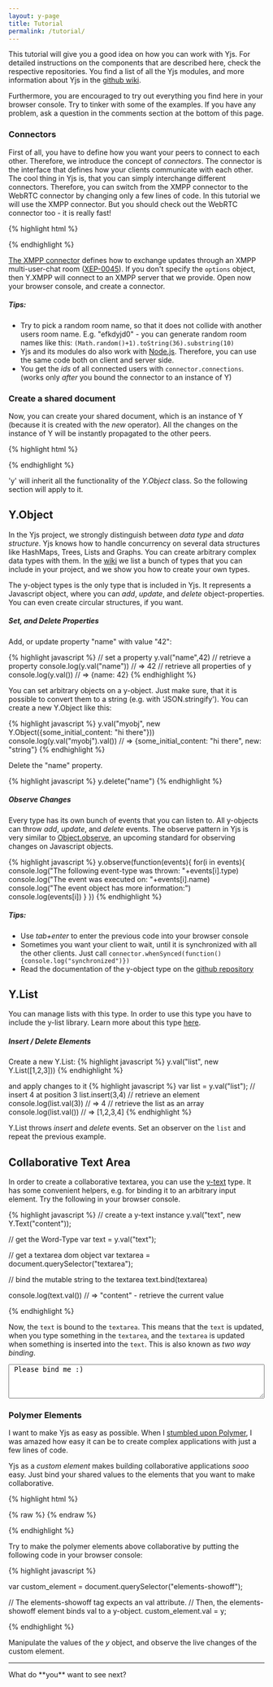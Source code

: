 ```yaml
---
layout: y-page
title: Tutorial
permalink: /tutorial/
---
```


This tutorial will give you a good idea on how you can work with Yjs. For detailed instructions on the components that are described here, check the respective repositories. You find a list of all the Yjs modules, and more information about Yjs in the [github wiki](https://github.com/y-js/yjs/wiki).

Furthermore, you are encouraged to try out everything you find here in your browser console. Try to tinker with some of the examples. If you have any problem, ask a question in the comments section at the bottom of this page.

### Connectors
First of all, you have to define how you want your peers to connect to each other. Therefore, we introduce the concept of *connectors*. The connector is the interface that defines how your clients communicate with each other. The cool thing in Yjs is, that you can simply interchange different connectors. Therefore, you can switch from the XMPP connector to the WebRTC connector by changing only a few lines of code. In this tutorial we will use the XMPP connector. But you should check out the WebRTC connector too - it is really fast!

{% highlight html %}
<script src="./y-xmpp/y-xmpp.js"></script>
<script>
  var options = {}; // use default settings
  // Connect to our testing server, and join an XMPP multi user chat room.
  var connector = new Y.XMPP(options).join("my-awesome-roomname");
</script>
{% endhighlight %}

[The XMPP connector](https://github.com/y-js/y-xmpp) defines how to exchange updates through an XMPP multi-user-chat room ([XEP-0045](http://xmpp.org/extensions/xep-0045.html)). If you don't specify the `options` object, then Y.XMPP will connect to an XMPP server that we provide. Open now your browser console, and create a connector.

#####  Tips:

* Try to pick a random room name, so that it does not collide with another users room name. E.g. "efkdyjd0" - you can generate random room names like this: `(Math.random()+1).toString(36).substring(10)`
* Yjs and its modules do also work with [Node.js](https://nodejs.org/). Therefore, you can use the same code both on client and server side.
* You get the *ids* of all connected users with `connector.connections`. (works only *after* you bound the connector to an instance of Y)

### Create a shared document
Now, you can create your shared document, which is an instance of Y (because it is created with the *new* operator). All the changes on the instance of Y will be instantly propagated to the other peers.

{% highlight html %}
<script src="./yjs/y.js"></script>
<script>
  var y = new Y(connector);
</script>
{% endhighlight %}

'y' will inherit all the functionality of the *Y.Object* class. So the following section will apply to it.

## Y.Object
In the Yjs project, we strongly distinguish between *data type* and *data structure*. Yjs knows how to handle concurrency on several data structures like HashMaps, Trees, Lists and Graphs. You can create arbitrary complex data types with them. In the [wiki](https://github.com/y-js/yjs/wiki) we list a bunch of types that you can include in your project, and we show you how to create your own types.

The y-object types is the only type that is included in Yjs. It represents a Javascript object, where you can *add*, *update*, and *delete* object-properties. You can even create circular structures, if you want.

##### Set, and Delete Properties

Add, or update property "name" with value "42":

{% highlight javascript %}
// set a property
y.val("name",42)
// retrieve a property
console.log(y.val("name")) // => 42
// retrieve all properties of y
console.log(y.val()) // => {name: 42}
{% endhighlight %}

You can set arbitrary objects on a y-object. Just make sure, that it is possible to convert them to a string (e.g. with 'JSON.stringify'). You can create a new Y.Object like this:

{% highlight javascript %}
y.val("myobj", new Y.Object({some_initial_content: "hi there"}))
console.log(y.val("myobj").val()) // => {some_initial_content: "hi there", new: "string"}
{% endhighlight %}

Delete the "name" property.

{% highlight javascript %}
y.delete("name")
{% endhighlight %}

##### Observe Changes
Every type has its own bunch of events that you can listen to. All y-objects can throw *add*, *update*, and *delete* events. The observe pattern in Yjs is very similar to [Object.observe](http://www.html5rocks.com/en/tutorials/es7/observe/?redirect_from_locale=de), an upcoming standard for observing changes on Javascript objects.

{% highlight javascript %}
y.observe(function(events){
  for(i in events){
    console.log("The following event-type was thrown: "+events[i].type)
    console.log("The event was executed on: "+events[i].name)
    console.log("The event object has more information:")
    console.log(events[i])
  }
})
{% endhighlight %}


##### Tips:
* Use *tab+enter* to enter the previous code into your browser console
* Sometimes you want your client to wait, until it is synchronized with all the other clients. Just call `connector.whenSynced(function(){console.log("synchronized")})`
* Read the documentation of the y-object type on the [github repository](https://github.com/y-js/yjs#yobject)

## Y.List

You can manage lists with this type. In order to use this type you have to include the y-list library. Learn more about this type [here](https://github.com/y-js/y-list).

##### Insert / Delete Elements

Create a new Y.List:
{% highlight javascript %}
y.val("list", new Y.List([1,2,3]))
{% endhighlight %}

and apply changes to it
{% highlight javascript %}
var list = y.val("list");
// insert 4 at position 3
list.insert(3,4)
// retrieve an element
console.log(list.val(3)) // => 4
// retrieve the list as an array
console.log(list.val()) // => [1,2,3,4]
{% endhighlight %}

Y.List throws *insert* and *delete* events. Set an observer on the `list` and repeat the previous example.

## Collaborative Text Area
In order to create a collaborative textarea, you can use the [y-text](https://github.com/y-js/y-text) type. It has some convenient helpers, e.g. for binding it to an arbitrary input element. Try the following in your browser console.

{% highlight javascript %}
// create a y-text instance
y.val("text", new Y.Text("content"));

// get the Word-Type
var text = y.val("text");

// get a textarea dom object
var textarea = document.querySelector("textarea");

// bind the mutable string to the textarea
text.bind(textarea)

console.log(text.val()) // => "content" - retrieve the current value

{% endhighlight %}

Now, the `text` is bound to the `textarea`. This means that the `text` is updated, when you type something in the `textarea`, and the `textarea` is updated when something is inserted into the `text`. This is also known as *two way binding*.

<textarea style="width: 100%;height:5em"> Please bind me :)</textarea>

### Polymer Elements

I want to make Yjs as easy as possible. When I [stumbled upon Polymer](https://plus.google.com/110297010634240861782/posts/FireNaHeDB6), I was amazed how easy it can be to create complex applications with just a few lines of code.

<!--div align="center">
<iframe width="560" style="max-width:100%" height="315" src="//www.youtube.com/embed/svfu9iQ8cyg" frameborder="0" allowfullscreen></iframe>
</div-->

Yjs as a *custom element* makes building collaborative applications _sooo_ easy. Just bind your shared values to the elements that you want to make collaborative.


{% highlight html %}
<link rel="import" href="/polymer/polymer.html">
<link rel="import" href="/y-connectors/y-xmpp/y-xmpp.html">
<link rel="import" href="/y/y-object.html">
<link rel="import" href="/paper-slider/paper-slider.html">
<link rel="import" href="/paper-radio-group/paper-radio-group.html">

{% raw %}
<polymer-element name="y-polymer-binding" attributes="y connector">
  <template>
    <!-- First, create a connector-->
    <xmpp-connector connector={{connector}}></xmpp-connector>

    <!-- Bind the connector to the y-object -->
    <y-object connector={{connector}} val={{y}}>
      <!-- The y-object exports an instance of Y (similar to that one we created with pure Javascript). -->
      <!-- We can access its properties with the y-property tag -->
      <y-property name="slider" val={{slider}}></y-property>
      <y-property name="radio" val={{radio}}></y-property>
    </y-object>

    <!-- Now, we can bind the properties to arbitrary custom elements -->
    <paper-radio-group selected={{radio}}>
      <paper-radio-button name="nice" label="Nice"></paper-radio-button>
      <paper-radio-button name="great" label="Great"></paper-radio-button>
      <paper-radio-button name="awesome" label="Awesome"></paper-radio-button>
    </paper-radio-group>
    <paper-slider min="0" max="200" immediateValue={{slider}}></paper-slider>
  </template>
  <script>
  Polymer({
  })
  </script>
</polymer-element>
{% endraw %}

{% endhighlight %}


<elements-showoff></elements-showoff>

Try to make the polymer elements above collaborative by putting the following code in your browser console:

{% highlight javascript %}

var custom_element = document.querySelector("elements-showoff");

// The elements-showoff tag expects an val attribute.
// Then, the elements-showoff element binds val to a y-object.
custom_element.val = y;

{% endhighlight %}

Manipulate the values of the *y* object, and observe the live changes of the custom element.

<hr>
What do **you** want to see next?


<script src="{{ site.baseurl }}bower_components/yjs/y.js"></script>
<script src="{{ site.baseurl }}bower_components/y-list/y-list.js"></script>
<script src="{{ site.baseurl }}bower_components/y-text/y-text.js"></script>
<script src="{{ site.baseurl }}bower_components/y-selections/y-selections.js"></script>
<script src="{{ site.baseurl }}bower_components/y-xml/y-xml.js"></script>
<script src="{{ site.baseurl }}bower_components/y-xmpp/y-xmpp.js"></script>
<script src="{{ site.baseurl }}bower_components/y-webrtc/y-webrtc.js"></script>
<link rel="import" href="{{ site.baseurl }}elements/elements-showoff.html">

<!--script>
var connector = new Y.XMPP().join("tutorial");
var y = new Y(connector);
connector.whenSynced(function(){
  if(y.val("text") == null){
    y.val("text","")
    y.val("slider",39)
  }
  var textarea = document.querySelector("#shared-text")
  y.val("text").bind(textarea)
  var ce = document.querySelector("elements-showoff");
  ce.val = y
  // document.querySelector("y-object").val = y;
});
</script-->
